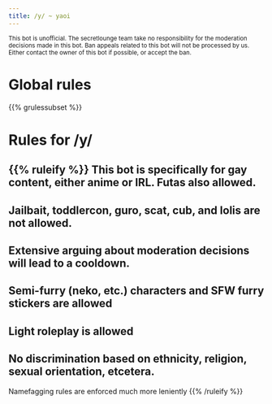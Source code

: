 ```yaml
---
title: /y/ ~ yaoi
---
```


<sub>This bot is unofficial. The secretlounge team take no responsibility for the moderation decisions made in this bot. Ban appeals related to this bot will not be processed by us. Either contact the owner of this bot if possible, or accept the ban.</sub>

# Global rules

{{% grulessubset %}}


# Rules for /y/

{{% ruleify %}}
This bot is specifically for gay content, either anime or IRL. Futas also allowed.
-
Jailbait, toddlercon, guro, scat, cub, and lolis are not allowed.
-
Extensive arguing about moderation decisions will lead to a cooldown.
-
Semi-furry (neko, etc.) characters and SFW furry stickers are allowed
-
Light roleplay is allowed
-
No discrimination based on ethnicity, religion, sexual orientation, etcetera.
-
Namefagging rules are enforced much more leniently
{{% /ruleify %}}
